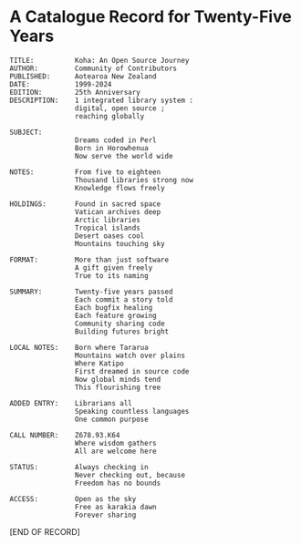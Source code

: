 # A Catalogue Record for Twenty-Five Years

    TITLE:          Koha: An Open Source Journey
    AUTHOR:         Community of Contributors
    PUBLISHED:      Aotearoa New Zealand
    DATE:           1999-2024
    EDITION:        25th Anniversary
    DESCRIPTION:    1 integrated library system :
                    digital, open source ;
                    reaching globally

    SUBJECT:        
                    Dreams coded in Perl
                    Born in Horowhenua
                    Now serve the world wide

    NOTES:          From five to eighteen
                    Thousand libraries strong now
                    Knowledge flows freely

    HOLDINGS:       Found in sacred space
                    Vatican archives deep
                    Arctic libraries
                    Tropical islands
                    Desert oases cool
                    Mountains touching sky

    FORMAT:         More than just software
                    A gift given freely
                    True to its naming

    SUMMARY:        Twenty-five years passed
                    Each commit a story told
                    Each bugfix healing
                    Each feature growing
                    Community sharing code
                    Building futures bright

    LOCAL NOTES:    Born where Tararua
                    Mountains watch over plains
                    Where Katipo
                    First dreamed in source code
                    Now global minds tend
                    This flourishing tree

    ADDED ENTRY:    Librarians all
                    Speaking countless languages
                    One common purpose

    CALL NUMBER:    Z678.93.K64
                    Where wisdom gathers
                    All are welcome here

    STATUS:         Always checking in
                    Never checking out, because
                    Freedom has no bounds

    ACCESS:         Open as the sky
                    Free as karakia dawn
                    Forever sharing

[END OF RECORD]
